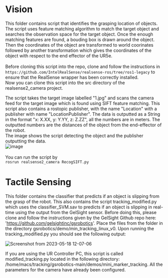 # Vision
This folder contains script that identifies the grasping location of objects. The script uses feature matching algorithm to match the target object and searches the observation space for the target object. Once the enough matching features are found, a bouding box is drawn around the object. Then the coordinates of the object are transformed to world coorinates followed by another transformation which gives the coordinates of the object with respect to the end effector of the UR5e. <br /> 
<br /> 
Before cloning this script into the repo, clone and follow the instructions in `https://github.com/IntelRealSense/realsense-ros/tree/ros1-legacy` to ensure that the RealSense wrapper has been correctly installed.
<br />
Now you can clone this script into the src directory of the realsense2_camera project.
<br />

The script takes the target image labelled "1.jpg" and scans the camera feed for the target image which is found using SIFT feature matching. This script also contains a rostopic publisher, with the name "Location" with a publisher with name "LocationPublisher". The data is outputted as a String in the format "x: X.XX, y: Y.YY, z: Z.ZZ", all the numbers are in meters. The outputted numbers are the distances of the object from the end-effector of the robot. <br/>
The image shows the script detecting the object and the publisher outputting the data.
<br/>
![image](https://user-images.githubusercontent.com/92841422/215548890-e7adca09-ac4f-4580-b5c8-a0231a35bb85.png)
<br />
<br />
You can run the script by
<br/>
`rosrun realsense2_camera RecogSIFT.py`
# Tactile Sensing
This folder contains the classifier that predicts if an object is slipping from the grasp of the robot. This also contains the script tracking_modified.py which uses the classifier_SVM.sav to predicts if an object is slipping in real-time using the output from the GelSight sensor.
Before doing this, please clone and follow the instructions given by the GelSight Github repo here: 'https://github.com/gelsightinc/gsrobotics'. Place the files from the folder in the directory gsrobotics/demo/min_tracking_linux_v0. Upon running the tracking_modified.py you should see the following output:

![Screenshot from 2023-05-18 12-07-06](https://github.com/apravenkat/Amazon-Grasping-Project/assets/92841422/02ff7d06-d44f-46b5-9ed1-1beb77d35042)

If you are using the UR Controller PC, this script is called modified_tracking.py located in the following directory: /home/macs/tracking/gsrobotics-main/demos/mini_marker_tracking. All the parameters for the camera have already been configured.
